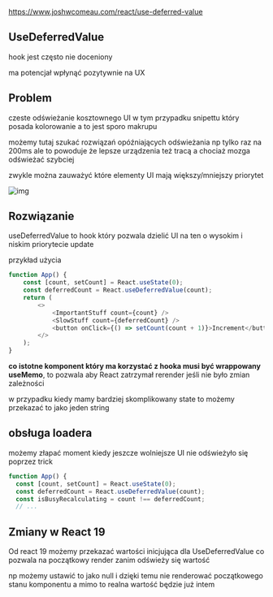 https://www.joshwcomeau.com/react/use-deferred-value

## UseDeferredValue

hook jest często nie doceniony

ma potencjał wpłynąć pozytywnie na UX

## Problem

czeste odświeżanie kosztownego UI w tym przypadku snipettu który posada kolorowanie a to jest sporo makrupu

możemy tutaj szukać rozwiązań opóźniających odświeżania np tylko raz na 200ms ale to powoduje że lepsze urządzenia też tracą a chociaż mozga odświeżać szybciej

zwykle można zauważyć które elementy UI mają większy/mniejszy priorytet

![img](https://www.joshwcomeau.com/images/use-deferred-value/high-vs-low-priority.png)

## Rozwiązanie

useDeferredValue to hook który pozwala dzielić UI na ten o wysokim i niskim priorytecie update

przykład użycia

```js
function App() {
    const [count, setCount] = React.useState(0);
    const deferredCount = React.useDeferredValue(count);
    return (
        <>
            <ImportantStuff count={count} />
            <SlowStuff count={deferredCount} />
            <button onClick={() => setCount(count + 1)}>Increment</button>
        </>
    );
}
```

**co istotne komponent który ma korzystać z hooka musi być wrappowany useMemo**, to pozwala aby React zatrzymał rerender jeśli nie było zmian zależności

w przypadku kiedy mamy bardziej skomplikowany state to możemy przekazać to jako jeden string

## obsługa loadera

możemy złapać moment kiedy jeszcze wolniejsze UI nie odświeżyło się poprzez trick

```js
function App() {
  const [count, setCount] = React.useState(0);
  const deferredCount = React.useDeferredValue(count);
  const isBusyRecalculating = count !== deferredCount;
  // ...
```

## Zmiany w React 19

Od react 19 możemy przekazać wartości inicjująca dla UseDeferredValue co pozwala na początkowy render zanim odświeży się wartość 

np możemy ustawić to jako null i dzięki temu nie renderować początkowego stanu komponentu a mimo to realna wartość będzie już intem

